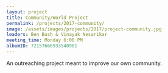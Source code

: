 ```yaml
---
layout: project
title: Community/World Project
permalink: /projects/2017-community/
image: /assets/images/projects/2017/project-community.jpg
leaders: Ben Bush & Vinayak Nesarikar
meeting_time: Monday 6:00 PM
albumID: 72157666933540901
---
```


An outreaching project meant to improve our own community.